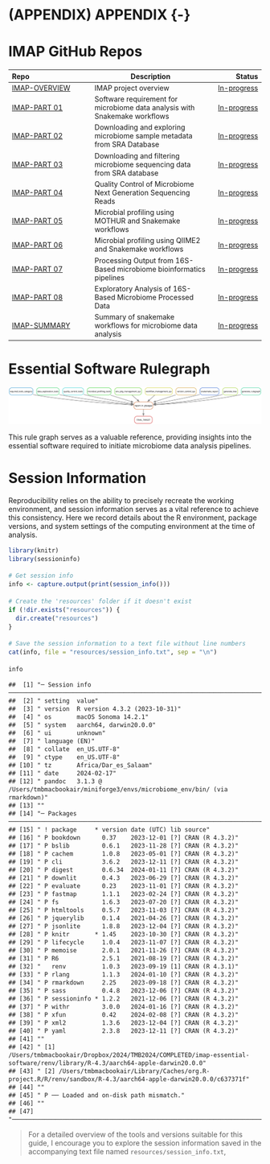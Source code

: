 # (APPENDIX) APPENDIX {-}

# IMAP GitHub Repos

<div class="tmbinfo">
<table>
<colgroup>
<col width="32%" />
<col width="46%" />
<col width="20%" />
</colgroup>
<thead>
<tr class="header">
<th align="left">Repo</th>
<th>Description</th>
<th align="right">Status</th>
</tr>
</thead>
<tbody>
<tr class="odd">
<td align="left"><a
href="https://github.com/datainsights/imap-project-overview/">IMAP-OVERVIEW</a></td>
<td>IMAP project overview</td>
<td align="right"><a
href="https://datainsights.github.io/imap-project-overview/">In-progress</a></td>
</tr>
<tr class="even">
<td align="left"><a
href="https://github.com/tmbuza/imap-software-requirements/">IMAP-PART
01</a></td>
<td>Software requirement for microbiome data analysis with Snakemake
workflows</td>
<td align="right"><a
href="https://tmbuza.github.io/imap-software-requirements/">In-progress</a></td>
</tr>
<tr class="odd">
<td align="left"><a
href="https://github.com/tmbuza/imap-sample-metadata/">IMAP-PART
02</a></td>
<td>Downloading and exploring microbiome sample metadata from SRA
Database</td>
<td align="right"><a
href="https://tmbuza.github.io/imap-sample-metadata/">In-progress</a></td>
</tr>
<tr class="even">
<td align="left"><a
href="https://github.com/tmbuza/imap-download-sra-reads/">IMAP-PART
03</a></td>
<td>Downloading and filtering microbiome sequencing data from SRA
database</td>
<td align="right"><a
href="https://tmbuza.github.io/imap-download-sra-reads/">In-progress</a></td>
</tr>
<tr class="odd">
<td align="left"><a
href="https://github.com/tmbuza/imap-read-quality-control/">IMAP-PART
04</a></td>
<td>Quality Control of Microbiome Next Generation Sequencing Reads</td>
<td align="right"><a
href="https://tmbuza.github.io/imap-read-quality-control/">In-progress</a></td>
</tr>
<tr class="even">
<td align="left"><a
href="https://github.com/tmbuza/imap-bioinformatics-mothur/">IMAP-PART
05</a></td>
<td>Microbial profiling using MOTHUR and Snakemake workflows</td>
<td align="right"><a
href="https://tmbuza.github.io/imap-bioinformatics-mothur/">In-progress</a></td>
</tr>
<tr class="odd">
<td align="left"><a
href="https://github.com/tmbuza/imap-bioinformatics-qiime2/">IMAP-PART
06</a></td>
<td>Microbial profiling using QIIME2 and Snakemake workflows</td>
<td align="right"><a
href="https://tmbuza.github.io/imap-bioinformatics-qiime2/">In-progress</a></td>
</tr>
<tr class="even">
<td align="left"><a
href="https://github.com/tmbuza/imap-data-processing/">IMAP-PART
07</a></td>
<td>Processing Output from 16S-Based microbiome bioinformatics
pipelines</td>
<td align="right"><a
href="https://tmbuza.github.io/imap-data-processing/">In-progress</a></td>
</tr>
<tr class="odd">
<td align="left"><a
href="https://github.com/tmbuza/imap-exploratory-analysis/">IMAP-PART
08</a></td>
<td>Exploratory Analysis of 16S-Based Microbiome Processed Data</td>
<td align="right"><a
href="https://tmbuza.github.io/imap-exploratory-analysis/">In-progress</a></td>
</tr>
<tr class="even">
<td align="left"><a
href="https://github.com/tmbuza/imap-snakemake-workflows/">IMAP-SUMMARY</a></td>
<td>Summary of snakemake workflows for microbiome data analysis</td>
<td align="right"><a
href="https://tmbuza.github.io/imap-snakemake-workflows/">In-progress</a></td>
</tr>
</tbody>
</table>
</div>

# Essential Software Rulegraph

![](dags/rulegraph.svg)

This rule graph serves as a valuable reference, providing insights into the essential software required to initiate microbiome data analysis pipelines.


# Session Information

Reproducibility relies on the ability to precisely recreate the working environment, and session information serves as a vital reference to achieve this consistency. Here we record details about the R environment, package versions, and system settings of the computing environment at the time of analysis. 


```r
library(knitr)
library(sessioninfo)

# Get session info
info <- capture.output(print(session_info()))

# Create the 'resources' folder if it doesn't exist
if (!dir.exists("resources")) {
  dir.create("resources")
}

# Save the session information to a text file without line numbers
cat(info, file = "resources/session_info.txt", sep = "\n")

info
```

```
##  [1] "─ Session info ──────────────────────────────────────────────────────────────────────────────────────────────────────────────────────────────────────────"
##  [2] " setting  value"                                                                                                                                          
##  [3] " version  R version 4.3.2 (2023-10-31)"                                                                                                                   
##  [4] " os       macOS Sonoma 14.2.1"                                                                                                                            
##  [5] " system   aarch64, darwin20.0.0"                                                                                                                          
##  [6] " ui       unknown"                                                                                                                                        
##  [7] " language (EN)"                                                                                                                                           
##  [8] " collate  en_US.UTF-8"                                                                                                                                    
##  [9] " ctype    en_US.UTF-8"                                                                                                                                    
## [10] " tz       Africa/Dar_es_Salaam"                                                                                                                           
## [11] " date     2024-02-17"                                                                                                                                     
## [12] " pandoc   3.1.3 @ /Users/tmbmacbookair/miniforge3/envs/microbiome_env/bin/ (via rmarkdown)"                                                               
## [13] ""                                                                                                                                                         
## [14] "─ Packages ──────────────────────────────────────────────────────────────────────────────────────────────────────────────────────────────────────────────"
## [15] " ! package     * version date (UTC) lib source"                                                                                                           
## [16] " P bookdown      0.37    2023-12-01 [?] CRAN (R 4.3.2)"                                                                                                   
## [17] " P bslib         0.6.1   2023-11-28 [?] CRAN (R 4.3.2)"                                                                                                   
## [18] " P cachem        1.0.8   2023-05-01 [?] CRAN (R 4.3.2)"                                                                                                   
## [19] " P cli           3.6.2   2023-12-11 [?] CRAN (R 4.3.2)"                                                                                                   
## [20] " P digest        0.6.34  2024-01-11 [?] CRAN (R 4.3.2)"                                                                                                   
## [21] " P downlit       0.4.3   2023-06-29 [?] CRAN (R 4.3.2)"                                                                                                   
## [22] " P evaluate      0.23    2023-11-01 [?] CRAN (R 4.3.2)"                                                                                                   
## [23] " P fastmap       1.1.1   2023-02-24 [?] CRAN (R 4.3.2)"                                                                                                   
## [24] " P fs            1.6.3   2023-07-20 [?] CRAN (R 4.3.2)"                                                                                                   
## [25] " P htmltools     0.5.7   2023-11-03 [?] CRAN (R 4.3.2)"                                                                                                   
## [26] " P jquerylib     0.1.4   2021-04-26 [?] CRAN (R 4.3.2)"                                                                                                   
## [27] " P jsonlite      1.8.8   2023-12-04 [?] CRAN (R 4.3.2)"                                                                                                   
## [28] " P knitr       * 1.45    2023-10-30 [?] CRAN (R 4.3.2)"                                                                                                   
## [29] " P lifecycle     1.0.4   2023-11-07 [?] CRAN (R 4.3.2)"                                                                                                   
## [30] " P memoise       2.0.1   2021-11-26 [?] CRAN (R 4.3.2)"                                                                                                   
## [31] " P R6            2.5.1   2021-08-19 [?] CRAN (R 4.3.2)"                                                                                                   
## [32] "   renv          1.0.3   2023-09-19 [1] CRAN (R 4.3.1)"                                                                                                   
## [33] " P rlang         1.1.3   2024-01-10 [?] CRAN (R 4.3.2)"                                                                                                   
## [34] " P rmarkdown     2.25    2023-09-18 [?] CRAN (R 4.3.2)"                                                                                                   
## [35] " P sass          0.4.8   2023-12-06 [?] CRAN (R 4.3.2)"                                                                                                   
## [36] " P sessioninfo * 1.2.2   2021-12-06 [?] CRAN (R 4.3.2)"                                                                                                   
## [37] " P withr         3.0.0   2024-01-16 [?] CRAN (R 4.3.2)"                                                                                                   
## [38] " P xfun          0.42    2024-02-08 [?] CRAN (R 4.3.2)"                                                                                                   
## [39] " P xml2          1.3.6   2023-12-04 [?] CRAN (R 4.3.2)"                                                                                                   
## [40] " P yaml          2.3.8   2023-12-11 [?] CRAN (R 4.3.2)"                                                                                                   
## [41] ""                                                                                                                                                         
## [42] " [1] /Users/tmbmacbookair/Dropbox/2024/TMB2024/COMPLETED/imap-essential-software/renv/library/R-4.3/aarch64-apple-darwin20.0.0"                           
## [43] " [2] /Users/tmbmacbookair/Library/Caches/org.R-project.R/R/renv/sandbox/R-4.3/aarch64-apple-darwin20.0.0/c637371f"                                        
## [44] ""                                                                                                                                                         
## [45] " P ── Loaded and on-disk path mismatch."                                                                                                                  
## [46] ""                                                                                                                                                         
## [47] "─────────────────────────────────────────────────────────────────────────────────────────────────────────────────────────────────────────────────────────"
```


> For a detailed overview of the tools and versions suitable for this guide, I encourage you to explore the session information saved in the accompanying text file named `resources/session_info.txt`,



